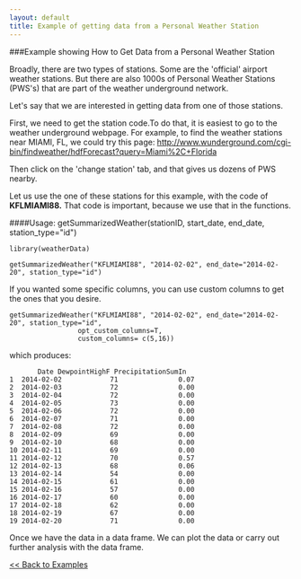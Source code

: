 ```yaml
---
layout: default
title: Example of getting data from a Personal Weather Station
---
```


###Example showing How to Get Data from a Personal Weather Station

Broadly, there are two types of stations. Some are the 'official' airport weather stations. But there are also 1000s of Personal Weather Stations (PWS's) that are part of the weather underground network.

Let's say that we are interested in getting data from one of those stations.

First, we need to get the station code.To do that, it is easiest to go to the weather underground webpage.
For example, to find the weather stations near MIAMI, FL, we could try this page:
http://www.wunderground.com/cgi-bin/findweather/hdfForecast?query=Miami%2C+Florida

Then click on the 'change station' tab, and that gives us dozens of PWS nearby.

Let us use the one of these stations for this example, with the code of **KFLMIAMI88.** That code is important, because we use that in the functions.
	
####Usage: getSummarizedWeather(stationID, start_date, end_date, station_type="id")

    library(weatherData)

	getSummarizedWeather("KFLMIAMI88", "2014-02-02", end_date="2014-02-20", station_type="id") 

If you wanted some specific columns, you can use custom columns to get the ones that you desire.

	getSummarizedWeather("KFLMIAMI88", "2014-02-02", end_date="2014-02-20", station_type="id",
                     opt_custom_columns=T,
                     custom_columns= c(5,16))

which produces:

	       Date DewpointHighF PrecipitationSumIn
	1  2014-02-02            71               0.07
	2  2014-02-03            72               0.00
	3  2014-02-04            72               0.00
	4  2014-02-05            73               0.00
	5  2014-02-06            72               0.00
	6  2014-02-07            71               0.00
	7  2014-02-08            72               0.00
	8  2014-02-09            69               0.00
	9  2014-02-10            68               0.00
	10 2014-02-11            69               0.00
	11 2014-02-12            70               0.57
	12 2014-02-13            68               0.06
	13 2014-02-14            54               0.00
	14 2014-02-15            61               0.00
	15 2014-02-16            57               0.00
	16 2014-02-17            60               0.00
	17 2014-02-18            62               0.00
	18 2014-02-19            67               0.00
	19 2014-02-20            71               0.00

Once we have the data in a data frame. We can plot the data or carry out further analysis with the data frame.

	
[<< Back to Examples](index.html#moreexamples)

